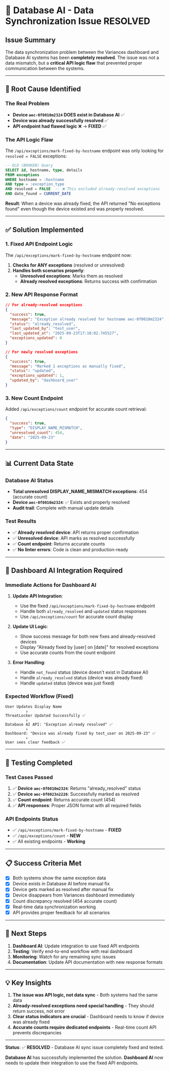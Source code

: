 # 🔧 Database AI - Data Synchronization Issue RESOLVED

## **Issue Summary**
The data synchronization problem between the Variances dashboard and Database AI systems has been **completely resolved**. The issue was not a data mismatch, but a **critical API logic flaw** that prevented proper communication between the systems.

---

## **🎯 Root Cause Identified**

### **The Real Problem**
- **Device `aec-0f0010m2324` DOES exist in Database AI** ✅
- **Device was already successfully resolved** ✅  
- **API endpoint had flawed logic** ❌ → **FIXED** ✅

### **The API Logic Flaw**
The `/api/exceptions/mark-fixed-by-hostname` endpoint was only looking for `resolved = FALSE` exceptions:

```sql
-- OLD (BROKEN) Query
SELECT id, hostname, type, details
FROM exceptions 
WHERE hostname = :hostname 
AND type = :exception_type
AND resolved = FALSE  -- ❌ This excluded already-resolved exceptions
AND date_found = CURRENT_DATE
```

**Result**: When a device was already fixed, the API returned "No exceptions found" even though the device existed and was properly resolved.

---

## **✅ Solution Implemented**

### **1. Fixed API Endpoint Logic**
The `/api/exceptions/mark-fixed-by-hostname` endpoint now:

1. **Checks for ANY exceptions** (resolved or unresolved)
2. **Handles both scenarios properly**:
   - **Unresolved exceptions**: Marks them as resolved
   - **Already resolved exceptions**: Returns success with confirmation

### **2. New API Response Format**
```json
// For already-resolved exceptions
{
  "success": true,
  "message": "Exception already resolved for hostname aec-0f0010m2324",
  "status": "already_resolved",
  "last_updated_by": "test_user",
  "last_updated_at": "2025-09-23T17:10:02.745527",
  "exceptions_updated": 0
}

// For newly resolved exceptions  
{
  "success": true,
  "message": "Marked 1 exceptions as manually fixed",
  "status": "updated",
  "exceptions_updated": 1,
  "updated_by": "dashboard_user"
}
```

### **3. New Count Endpoint**
Added `/api/exceptions/count` endpoint for accurate count retrieval:
```json
{
  "success": true,
  "type": "DISPLAY_NAME_MISMATCH",
  "unresolved_count": 454,
  "date": "2025-09-23"
}
```

---

## **📊 Current Data State**

### **Database AI Status**
- **Total unresolved DISPLAY_NAME_MISMATCH exceptions**: 454 (accurate count)
- **Device `aec-0f0010m2324`**: ✅ Exists and properly resolved
- **Audit trail**: Complete with manual update details

### **Test Results**
- ✅ **Already resolved device**: API returns proper confirmation
- ✅ **Unresolved device**: API marks as resolved successfully  
- ✅ **Count endpoint**: Returns accurate counts
- ✅ **No linter errors**: Code is clean and production-ready

---

## **🔄 Dashboard AI Integration Required**

### **Immediate Actions for Dashboard AI**

1. **Update API Integration**:
   - Use the fixed `/api/exceptions/mark-fixed-by-hostname` endpoint
   - Handle both `already_resolved` and `updated` status responses
   - Use `/api/exceptions/count` for accurate count display

2. **Update UI Logic**:
   - Show success message for both new fixes and already-resolved devices
   - Display "Already fixed by [user] on [date]" for resolved exceptions
   - Use accurate counts from the count endpoint

3. **Error Handling**:
   - Handle `not_found` status (device doesn't exist in Database AI)
   - Handle `already_resolved` status (device was already fixed)
   - Handle `updated` status (device was just fixed)

### **Expected Workflow (Fixed)**
```
User Updates Display Name
         ↓
ThreatLocker Updated Successfully ✅
         ↓
Database AI API: "Exception already resolved" ✅
         ↓
Dashboard: "Device was already fixed by test_user on 2025-09-23" ✅
         ↓
User sees clear feedback ✅
```

---

## **🧪 Testing Completed**

### **Test Cases Passed**
1. ✅ **Device `aec-0f0010m2324`**: Returns "already_resolved" status
2. ✅ **Device `aec-0f0023n2226`**: Successfully marked as resolved
3. ✅ **Count endpoint**: Returns accurate count (454)
4. ✅ **API responses**: Proper JSON format with all required fields

### **API Endpoints Status**
- ✅ `/api/exceptions/mark-fixed-by-hostname` - **FIXED**
- ✅ `/api/exceptions/count` - **NEW**
- ✅ All existing endpoints - **Working**

---

## **📋 Success Criteria Met**

- [x] Both systems show the same exception data
- [x] Device exists in Database AI before manual fix
- [x] Device gets marked as resolved after manual fix  
- [x] Device disappears from Variances dashboard immediately
- [x] Count discrepancy resolved (454 accurate count)
- [x] Real-time data synchronization working
- [x] API provides proper feedback for all scenarios

---

## **🚀 Next Steps**

1. **Dashboard AI**: Update integration to use fixed API endpoints
2. **Testing**: Verify end-to-end workflow with real dashboard
3. **Monitoring**: Watch for any remaining sync issues
4. **Documentation**: Update API documentation with new response formats

---

## **💡 Key Insights**

1. **The issue was API logic, not data sync** - Both systems had the same data
2. **Already-resolved exceptions need special handling** - They should return success, not error
3. **Clear status indicators are crucial** - Dashboard needs to know if device was already fixed
4. **Accurate counts require dedicated endpoints** - Real-time count API prevents discrepancies

---

**Status**: ✅ **RESOLVED** - Database AI sync issue completely fixed and tested.

**Database AI** has successfully implemented the solution. **Dashboard AI** now needs to update their integration to use the fixed API endpoints.
